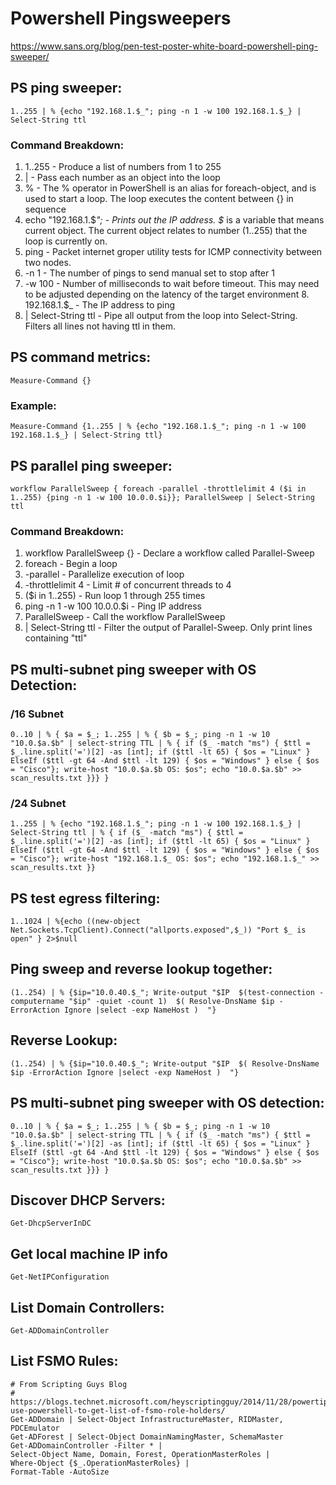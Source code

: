 # Powershell Pingsweepers
https://www.sans.org/blog/pen-test-poster-white-board-powershell-ping-sweeper/
## PS ping sweeper:
```
1..255 | % {echo "192.168.1.$_"; ping -n 1 -w 100 192.168.1.$_} | Select-String ttl
```
### Command Breakdown:
1. 1..255 - Produce a list of numbers from 1 to 255</pre>
2. | - Pass each number as an object into the loop
3. % - The % operator in PowerShell is an alias for foreach-object, and is used to start a loop. 
The loop executes the content between {} in sequence
4. echo "192.168.1.$_"; - Prints out the IP address. $_ is a variable that means current object. The current object relates to number (1..255) that the loop is currently on.
5. ping - Packet internet groper utility tests for ICMP connectivity between two nodes.
6. -n 1 - The number of pings to send manual set to stop after 1
7. -w 100 - Number of milliseconds to wait before timeout. 
This may need to be adjusted depending on the latency of the target environment 8. 192.168.1.$_ - The IP address to ping
9. | Select-String ttl - Pipe all output from the loop into Select-String. Filters all lines not having ttl in them.

## PS command metrics:
```
Measure-Command {}
```
### Example:
```
Measure-Command {1..255 | % {echo "192.168.1.$_"; ping -n 1 -w 100 192.168.1.$_} | Select-String ttl}
```
## PS parallel ping sweeper:
```
workflow ParallelSweep { foreach -parallel -throttlelimit 4 ($i in 1..255) {ping -n 1 -w 100 10.0.0.$i}}; ParallelSweep | Select-String ttl
```
### Command Breakdown:
1. workflow ParallelSweep {} - Declare a workflow called Parallel-Sweep
2. foreach - Begin a loop
3. -parallel - Parallelize execution of loop
4. -throttlelimit 4 - Limit # of concurrent threads to 4
5. ($i in 1..255) - Run loop 1 through 255 times
6. ping -n 1 -w 100 10.0.0.$i - Ping IP address
7. ParallelSweep - Call the workflow ParallelSweep
8. | Select-String ttl - Filter the output of Parallel-Sweep. Only print lines containing "ttl"

## PS multi-subnet ping sweeper with OS Detection:
### /16 Subnet
```
0..10 | % { $a = $_; 1..255 | % { $b = $_; ping -n 1 -w 10 "10.0.$a.$b" | select-string TTL | % { if ($_ -match "ms") { $ttl = $_.line.split('=')[2] -as [int]; if ($ttl -lt 65) { $os = "Linux" } ElseIf ($ttl -gt 64 -And $ttl -lt 129) { $os = "Windows" } else { $os = "Cisco"}; write-host "10.0.$a.$b OS: $os"; echo "10.0.$a.$b" >> scan_results.txt }}} }
```
### /24 Subnet
```
1..255 | % {echo "192.168.1.$_"; ping -n 1 -w 100 192.168.1.$_} | Select-String ttl | % { if ($_ -match "ms") { $ttl = $_.line.split('=')[2] -as [int]; if ($ttl -lt 65) { $os = "Linux" } ElseIf ($ttl -gt 64 -And $ttl -lt 129) { $os = "Windows" } else { $os = "Cisco"}; write-host "192.168.1.$_ OS: $os"; echo "192.168.1.$_" >> scan_results.txt }}
```
## PS test egress filtering:
```
1..1024 | %{echo ((new-object Net.Sockets.TcpClient).Connect("allports.exposed",$_)) "Port $_ is open" } 2>$null
```
## Ping sweep and reverse lookup together:
```
(1..254) | % {$ip="10.0.40.$_"; Write-output "$IP  $(test-connection -computername "$ip" -quiet -count 1)  $( Resolve-DnsName $ip -ErrorAction Ignore |select -exp NameHost )  "}  
```
## Reverse Lookup:
```
(1..254) | % {$ip="10.0.40.$_"; Write-output "$IP  $( Resolve-DnsName $ip -ErrorAction Ignore |select -exp NameHost )  "}    
```
## PS multi-subnet ping sweeper with OS detection:
```
0..10 | % { $a = $_; 1..255 | % { $b = $_; ping -n 1 -w 10 "10.0.$a.$b" | select-string TTL | % { if ($_ -match "ms") { $ttl = $_.line.split('=')[2] -as [int]; if ($ttl -lt 65) { $os = "Linux" } ElseIf ($ttl -gt 64 -And $ttl -lt 129) { $os = "Windows" } else { $os = "Cisco"}; write-host "10.0.$a.$b OS: $os"; echo "10.0.$a.$b" >> scan_results.txt }}} }
```
## Discover DHCP Servers:
```
Get-DhcpServerInDC
```
## Get local machine IP info
```
Get-NetIPConfiguration
```
## List Domain Controllers:
```
Get-ADDomainController
```
## List FSMO Rules:
```
# From Scripting Guys Blog
# https://blogs.technet.microsoft.com/heyscriptingguy/2014/11/28/powertip-use-powershell-to-get-list-of-fsmo-role-holders/
Get-ADDomain | Select-Object InfrastructureMaster, RIDMaster, PDCEmulator
Get-ADForest | Select-Object DomainNamingMaster, SchemaMaster
Get-ADDomainController -Filter * |
Select-Object Name, Domain, Forest, OperationMasterRoles |
Where-Object {$_.OperationMasterRoles} |
Format-Table -AutoSize
```



